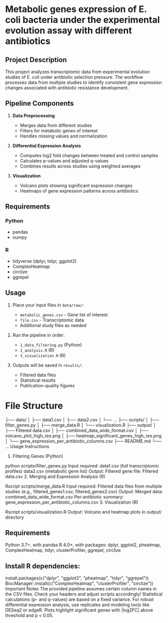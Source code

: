 # Metabolic genes expression of E. coli bacteria under the experimental evolution assay with different antibiotics

## Project Description
This project analyzes transcriptomic data from experimental evolution studies of E. coli under antibiotic selection pressure. The workflow processes data from multiple studies to identify consistent gene expression changes associated with antibiotic resistance development.

## Pipeline Components

1. **Data Preprocessing**
   - Merges data from different studies
   - Filters for metabolic genes of interest
   - Handles missing values and normalization

2. **Differential Expression Analysis**
   - Computes log2 fold changes between treated and control samples
   - Calculates p-values and adjusted q-values
   - Combines results across studies using weighted averages

3. **Visualization**
   - Volcano plots showing significant expression changes
   - Heatmaps of gene expression patterns across antibiotics

## Requirements

### Python
- pandas
- numpy

### R
- tidyverse (dplyr, tidyr, ggplot2)
- ComplexHeatmap
- circlize
- ggrepel

## Usage

1. Place your input files in `data/raw/`:
   - `metabolic_genes.csv` - Gene list of interest
   - `file.csv` - Transcriptomic data
   - Additional study files as needed

2. Run the pipeline in order:
   - `1_data_filtering.py` (Python)
   - `2_analysis.R` (R)
   - `3_visualization.R` (R)

3. Outputs will be saved in `results/`:
   - Filtered data files
   - Statistical results
   - Publication-quality figures

# File Structure


├── data/
│   ├── data1.csv
│   ├── data2.csv
│   └── ...
├── scripts/
│   ├── filter_genes.py
│   ├── merge_data.R
│   └── visualization.R
├── output/
│   ├── Filtered data.csv
│   ├── combined_data_wide_format.csv
│   ├── volcano_plot_high_res.png
│   ├── heatmap_significant_genes_high_res.png
│   └── gene_expression_per_antibiotic_columns.csv
├── README.md
└── ...
Usage Instructions
1. Filtering Genes (Python)


python scripts/filter_genes.py
Input required:
data1.csv (full transcriptomic profiles)
data2.csv (metabolic gene list)
Output:
Filtered gene file: Filtered data.csv
2. Merging and Expression Analysis (R)

Rscript scripts/merge_data.R
Input required:
Filtered data files from multiple studies (e.g., filtered_genes1.csv, filtered_genes2.csv)
Output:
Merged data: combined_data_wide_format.csv
Per-antibiotic summary: gene_expression_per_antibiotic_columns.csv
3. Visualization (R)

Rscript scripts/visualization.R
Output:
Volcano and heatmap plots in output/ directory

## Requirements
Python 3.7+, with pandas
R 4.0+, with packages: dplyr, ggplot2, pheatmap, ComplexHeatmap, tidyr, clusterProfiler, ggrepel, circlize

## Install R dependencies:

install.packages(c("dplyr", "ggplot2", "pheatmap", "tidyr", "ggrepel"))
BiocManager::install(c("ComplexHeatmap", "clusterProfiler", "circlize"))
Important Notes
The provided pipeline assumes certain column names in the CSV files. Check your headers and adjust scripts accordingly!
Statistical calculations (p- and q-values) are based on a fixed variance. For robust differential expression analysis, use replicates and modeling tools like DESeq2 or edgeR.
Plots highlight significant genes with |log2FC| above threshold and p < 0.05.






